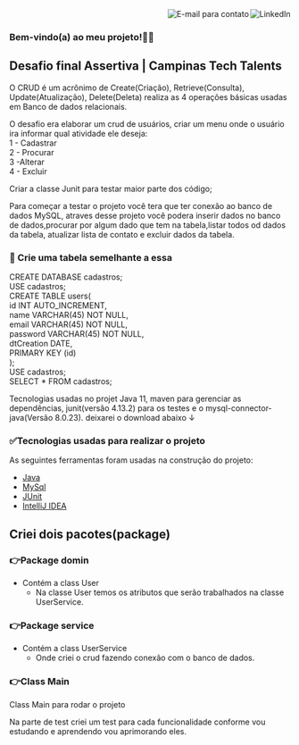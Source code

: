 <a href="https://www.linkedin.com/in/p%C3%A2mela-costa-177bb41b3/">
<img align="right" alt="LinkedIn" src="https://img.shields.io/badge/-Pamela%20Costa-blue"/>
</a>

<a href="mailto:pameladapalmacosta.dev@gmail.com">
<img align="right" alt="E-mail para contato" src="https://img.shields.io/badge/Email-red"/>
</a>

<br/>

### Bem-vindo(a) ao meu projeto!👋🏽

## Desafio final Assertiva | Campinas Tech Talents

O CRUD é um acrônimo de Create(Criação), Retrieve(Consulta), Update(Atualização), Delete(Deleta) realiza as 4 operações básicas usadas em Banco de dados relacionais.

O desafio era elaborar um crud de usuários, criar um menu onde o usuário ira informar qual atividade ele deseja: <br>
1 - Cadastrar <br>
2 - Procurar <br>
3 -Alterar <br>
4 - Excluir  <br> 

Criar a classe Junit para testar maior parte dos código;

Para começar a testar o projeto você tera que ter conexão ao banco de dados MySQL, atraves desse projeto você podera inserir dados no banco de dados,procurar por algum
dado que tem na tabela,listar todos od dados da tabela, atualizar lista de contato e excluir dados da tabela.

###  📑 Crie uma tabela semelhante a essa

CREATE DATABASE cadastros; <br>
USE cadastros; <br>
CREATE TABLE users( <br>
id INT AUTO_INCREMENT, <br>
name VARCHAR(45) NOT NULL, <br>
email VARCHAR(45) NOT NULL, <br>
password VARCHAR(45) NOT NULL, <br>
dtCreation DATE, <br>
PRIMARY KEY (id) <br>
); <br>
USE cadastros; <br>
SELECT * FROM cadastros;


Tecnologias usadas no projet Java 11, maven para gerenciar as dependências, junit(versão 4.13.2) para os testes e o mysql-connector-java(Versão 8.0.23). 
deixarei o download abaixo ↓

###  ✅Tecnologias usadas para realizar o projeto
As seguintes ferramentas foram usadas na construção do projeto:

- [Java](https://www.java.com/pt-BR/)
- [MySql](https://dev.mysql.com/downloads/)
- [JUnit](https://junit.org/junit5/)
- [IntelliJ IDEA](https://www.jetbrains.com/pt-br/idea/download/)   


## Criei dois pacotes(package) 
### 👉Package domin
- Contém a class User
    - Na classe User temos os atributos que serão trabalhados na classe UserService.
    
### 👉Package service
- Contém a class UserService
    - Onde criei o crud fazendo conexão com o banco de dados.

### 👉Class Main
Class Main para rodar o projeto

Na parte de test criei um test para cada funcionalidade conforme vou estudando e aprendendo vou aprimorando eles.
